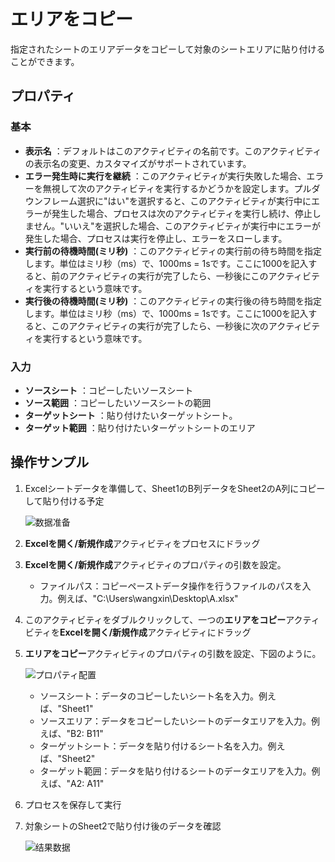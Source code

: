 # エリアをコピー

指定されたシートのエリアデータをコピーして対象のシートエリアに貼り付けることができます。

## プロパティ

### 基本

- **表示名** ：デフォルトはこのアクティビティの名前です。このアクティビティの表示名の変更、カスタマイズがサポートされています。
- **エラー発生時に実行を継続** ：このアクティビティが実行失敗した場合、エラーを無視して次のアクティビティを実行するかどうかを設定します。プルダウンフレーム選択に"はい"を選択すると、このアクティビティが実行中にエラーが発生した場合、プロセスは次のアクティビティを実行し続け、停止しません。"いいえ"を選択した場合、このアクティビティが実行中にエラーが発生した場合、プロセスは実行を停止し、エラーをスローします。
- **実行前の待機時間(ミリ秒)** ：このアクティビティの実行前の待ち時間を指定します。単位はミリ秒（ms）で、1000ms = 1sです。ここに1000を記入すると、前のアクティビティの実行が完了したら、一秒後にこのアクティビティを実行するという意味です。
- **実行後の待機時間(ミリ秒)** ：このアクティビティの実行後の待ち時間を指定します。単位はミリ秒（ms）で、1000ms = 1sです。ここに1000を記入すると、このアクティビティの実行が完了したら、一秒後に次のアクティビティを実行するという意味です。

### 入力

- **ソースシート** ：コピーしたいソースシート
- **ソース範囲** ：コピーしたいソースシートの範囲
- **ターゲットシート** ：貼り付けたいターゲットシート。
- **ターゲット範囲** ：貼り付けたいターゲットシートのエリア

## 操作サンプル


1. Excelシートデータを準備して、Sheet1のB列データをSheet2のA列にコピーして貼り付ける予定

    ![数据准备](https://docimages.blob.core.chinacloudapi.cn/images/Activities/sheet1andsheet220201217.png)

2. **Excelを開く/新規作成**アクティビティをプロセスにドラッグ
3. **Excelを開く/新規作成**アクティビティのプロパティの引数を設定。

   - ファイルパス：コピーペーストデータ操作を行うファイルのパスを入力。例えば、"C:\Users\wangxin\Desktop\A.xlsx"

4. このアクティビティをダブルクリックして、一つの**エリアをコピー**アクティビティを**Excelを開く/新規作成**アクティビティにドラッグ
5. **エリアをコピー**アクティビティのプロパティの引数を設定、下図のように。

    ![プロパティ配置](https://docimages.blob.core.chinacloudapi.cn/images/Activities/copyandpaste20201217.png)  

   - ソースシート：データのコピーしたいシート名を入力。例えば、"Sheet1"
   - ソースエリア：データをコピーしたいシートのデータエリアを入力。例えば、"B2: B11"
   - ターゲットシート：データを貼り付けるシート名を入力。例えば、"Sheet2"
   - ターゲット範囲：データを貼り付けるシートのデータエリアを入力。例えば、"A2: A11"

6. プロセスを保存して実行
7. 対象シートのSheet2で貼り付け後のデータを確認

    ![结果数据](https://docimages.blob.core.chinacloudapi.cn/images/Activities/copyandpasteresult20201217.png)